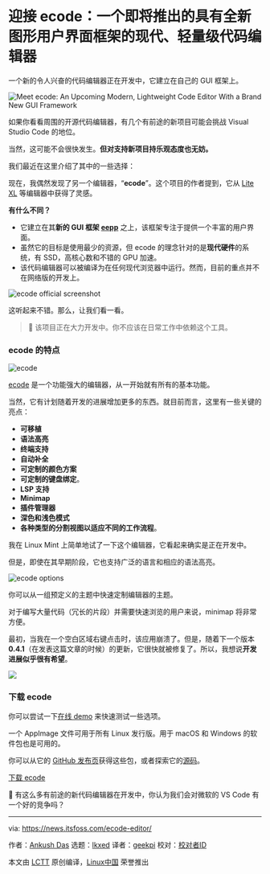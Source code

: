 [#]: subject: "Meet ecode: An Upcoming Modern, Lightweight Code Editor With a Brand New GUI Framework"
[#]: via: "https://news.itsfoss.com/ecode-editor/"
[#]: author: "Ankush Das https://news.itsfoss.com/author/ankush/"
[#]: collector: "lkxed"
[#]: translator: "geekpi"
[#]: reviewer: " "
[#]: publisher: " "
[#]: url: " "

迎接 ecode：一个即将推出的具有全新图形用户界面框架的现代、轻量级代码编辑器
======

一个新的令人兴奋的代码编辑器正在开发中，它建立在自己的 GUI 框架上。

![Meet ecode: An Upcoming Modern, Lightweight Code Editor With a Brand New GUI Framework][1]

如果你看看周围的开源代码编辑器，有几个有前途的新项目可能会挑战 Visual Studio Code 的地位。

当然，这可能不会很快发生。**但对支持新项目持乐观态度也无妨。**

我们最近在这里介绍了其中的一些选择：

现在，我偶然发现了另一个编辑器，“**ecode**”。这个项目的作者提到，它从 [Lite XL][2] 等编辑器中获得了灵感。

**有什么不同？**

- 它建立在其**新的 GUI 框架 [eepp][3]** 之上，该框架专注于提供一个丰富的用户界面。
- 虽然它的目标是使用最少的资源，但 ecode 的理念针对的是**现代硬件**的系统，有 SSD，高核心数和不错的 GPU 加速。
- 该代码编辑器可以被编译为在任何现代浏览器中运行。然而，目前的重点并不在网络版的开发上。

![ecode official screenshot][4]

这听起来不错。那么，让我们看一看。

> 🚧 该项目正在大力开发中。你不应该在日常工作中依赖这个工具。

### ecode 的特点

![ecode][7]

[ecode][8] 是一个功能强大的编辑器，从一开始就有所有的基本功能。

当然，它有计划随着开发的进展增加更多的东西。就目前而言，这里有一些关键的亮点：

- **可移植**
- **语法高亮**
- **终端支持**
- **自动补全**
- **可定制的颜色方案**
- **可定制的键盘绑定**。
- **LSP 支持**
- **Minimap**
- **插件管理器**
- **深色和浅色模式**
- **各种类型的分割视图以适应不同的工作流程**。

我在 Linux Mint 上简单地试了一下这个编辑器，它看起来确实是正在开发中。

但是，即使在其早期阶段，它也支持广泛的语言和相应的语法高亮。

![ecode options][9]

你可以从一组预定义的主题中快速定制编辑器的主题。

对于编写大量代码（冗长的片段）并需要快速浏览的用户来说，minimap 将非常方便。

最初，当我在一个空白区域右键点击时，该应用崩溃了。但是，随着下一个版本 **0.4.1**（在发表这篇文章的时候）的更新，它很快就被修复了。所以，我想说**开发进展似乎很有希望**。

![][10]

### 下载 ecode

你可以尝试一下[在线 demo][13] 来快速测试一些选项。

一个 AppImage 文件可用于所有 Linux 发行版。用于 macOS 和 Windows 的软件包也是可用的。

你可以从它的 [GitHub 发布页][14]获得这些包，或者探索它的[源码][3]。

[下载 ecode][14]

💬 有这么多有前途的新代码编辑器在开发中，你认为我们会对微软的 VS Code 有一个好的竞争吗？

--------------------------------------------------------------------------------

via: https://news.itsfoss.com/ecode-editor/

作者：[Ankush Das][a]
选题：[lkxed][b]
译者：[geekpi](https://github.com/geekpi)
校对：[校对者ID](https://github.com/校对者ID)

本文由 [LCTT](https://github.com/LCTT/TranslateProject) 原创编译，[Linux中国](https://linux.cn/) 荣誉推出

[a]: https://news.itsfoss.com/author/ankush/
[b]: https://github.com/lkxed
[1]: https://news.itsfoss.com/content/images/size/w2000/2023/01/ecode-first-look.png
[2]: https://itsfoss.com/lite-xl/
[3]: https://github.com/SpartanJ/eepp/
[4]: https://news.itsfoss.com/content/images/2023/01/ecode-official.jpg
[5]: https://www.pjtra.com/apple-touch-icon.png
[7]: https://news.itsfoss.com/content/images/2023/01/ecode.png
[8]: https://github.com/SpartanJ/ecode
[9]: https://news.itsfoss.com/content/images/2023/01/ecode-options.png
[10]: https://news.itsfoss.com/content/images/2023/01/ecode-plugins.png
[13]: https://cdn.ensoft.dev/eepp-demos/demo-fs.html?run=ecode.js
[14]: https://github.com/SpartanJ/ecode/releases/tag/ecode-0.4.1
